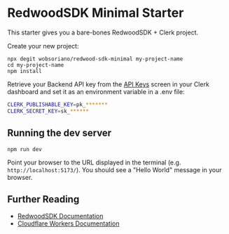 # RedwoodSDK Minimal Starter

This starter gives you a bare-bones RedwoodSDK + Clerk project.

Create your new project:

```shell
npx degit wobsoriano/redwood-sdk-minimal my-project-name
cd my-project-name
npm install
```

Retrieve your Backend API key from the [API Keys](https://dashboard.clerk.com/last-active?path=api-keys) screen in your Clerk dashboard and set it as an environment variable in a .env file:

```sh
CLERK_PUBLISHABLE_KEY=pk_*******
CLERK_SECRET_KEY=sk_******
```

## Running the dev server

```shell
npm run dev
```

Point your browser to the URL displayed in the terminal (e.g. `http://localhost:5173/`). You should see a "Hello World" message in your browser.

## Further Reading

- [RedwoodSDK Documentation](https://docs.rwsdk.com/)
- [Cloudflare Workers Documentation](https://developers.cloudflare.com/workers)
